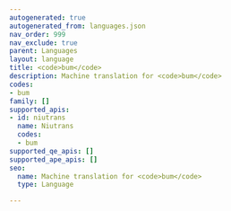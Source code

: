 ```yaml
---
autogenerated: true
autogenerated_from: languages.json
nav_order: 999
nav_exclude: true
parent: Languages
layout: language
title: <code>bum</code>
description: Machine translation for <code>bum</code>
codes:
- bum
family: []
supported_apis:
- id: niutrans
  name: Niutrans
  codes:
  - bum
supported_qe_apis: []
supported_ape_apis: []
seo:
  name: Machine translation for <code>bum</code>
  type: Language

---
```


